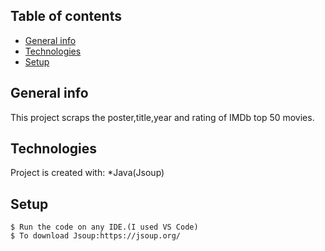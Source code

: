 ## Table of contents
* [General info](#general-info)
* [Technologies](#technologies)
* [Setup](#setup)

## General info
This project scraps the poster,title,year and rating of IMDb top 50 movies.

## Technologies
Project is created with:
*Java(Jsoup)
	
## Setup

```
$ Run the code on any IDE.(I used VS Code)
$ To download Jsoup:https://jsoup.org/
```

